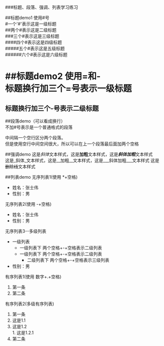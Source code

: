 ###标题、段落、强调、列表学习练习  

##标题demo1 使用#号  
#一个'#'表示这是一级标题  
##两个#表示这是二级标题  
###三个#表示这是三级标题  
####四个#表示这是四级标题  
#####五个#表示这是五级标题  
######六个#表示这是六级标题  

##标题demo2 使用=和-  
标题换行加三个=号表示一级标题  
===
标题换行加三个-号表示二级标题  
---
 
##段落demo（可以看成换行）  
不加#号表示是一个普通格式的段落  

中间隔一个空行区分两个段落。  
但是使用空行中间空间很大，所以可以在上一个段落最后面加两个空格  

##强调demo
这是*斜体*文本样式，这是**加粗**文本样式，这是***斜体加粗***文本样式  
这是_斜体_文本样式，这是__加粗__文本样式，这是___斜体加粗___文本样式
这是~~删除线~~文本样式

##列表demo
无序列表1(使用  *+空格)
* 姓名：张士伟
* 性别：男

无序列表2(使用 -+空格)
- 姓名：张士伟
- 性别：男

无序列表3--多级列表
- 一级列表  
  - 一级列表下 两个空格+-+空格表示二级列表
  - 一级列表下 两个空格+-+空格表示二级列表
    - 二级列表下  两个空格+-+空格表示三级列表
- 性别：男

有序列表1(使用 数字+.+空格)
1. 第一条
2. 第二条

有序列表2(多级有序列表)
1. 第一条  
  1. 这是1.1  
  2. 这是1.2  
    1. 这是1.2.1  
2. 第二条

